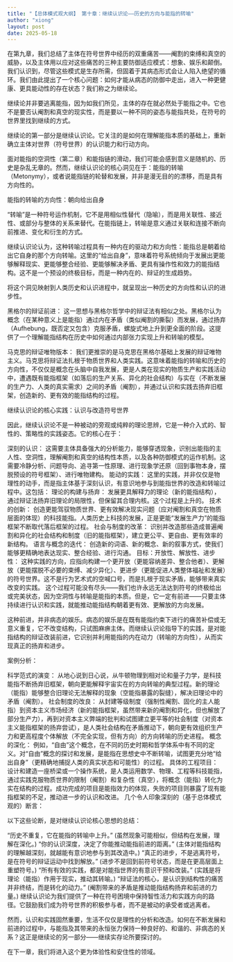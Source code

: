 ```yaml
---
title: "【总体模式观大纲】 第十章：继续认识论——历史的方向与能指的转喻"
author: "xiong"
layout: post
date: 2025-05-18
---
```


在第九章，我们总结了主体在符号世界中经历的双重痛苦——阉割的束缚和真空的威胁，以及主体用以应对这些痛苦的三种主要防御适应模式：想象、娱乐和颠倒。我们认识到，尽管这些模式是生存所需，但固着于其病态形式会让人陷入绝望的循环。我们由此提出了一个核心问题：如何才能从病态的防御中走出，进入一种更健康、更具能动性的存在状态？我们称之为继续论。

继续论并非要逃离能指，因为如我们所见，主体的存在就必然处于能指之中。它也不是要否认阉割和真空的现实性，而是要以一种不同的姿态与能指共处，在符号的世界里找到继续的方式。

继续论的第一部分是继续认识论。它关注的是如何在理解能指本质的基础上，重新确立主体对世界（符号世界）的认识能力和行动方向。

面对能指的空洞性（第二章）和能指链的滑动，我们可能会感到意义是随机的、历史是杂乱无章的。然而，继续认识论的核心洞见在于：能指的转喻（Metonymy），或者说能指链的轮替和发展，并非是漫无目的的漂移，而是具有方向性的。

能指的转喻的方向性：朝向给出自身

“转喻”是一种符号运作机制，它不是用相似性替代（隐喻），而是用关联性、接近性、或部分与整体的关系来替代。在能指链上，转喻是意义通过关联和连接不断向前推进、变化和衍生的方式。

继续认识论认为，这种转喻过程具有一种内在的驱动力和方向性：能指总是朝着给出它自身的那个方向转喻。这里的“给出自身”，意味着符号系统倾向于发展出更能够解释现实、更能够整合经验、更能够解决矛盾、更具有操作性和效力的能指结构。这不是一个预设的终极目标，而是一种内在的、辩证的生成趋势。

将这个洞见映射到人类历史和认识进程中，就呈现出一种历史的方向性和认识的进步性。

黑格尔的辩证前进： 这一思想与黑格尔哲学中的辩证法有相似之处。黑格尔认为概念（在某种意义上是能指）通过内在矛盾（类似阉割的撕裂）而发展，通过扬弃（Aufhebung，既否定又包含）克服矛盾，螺旋式地上升到更全面的阶段。这提供了一个理解能指结构在历史中如何通过内部张力实现上升和转喻的模型。

马克思的辩证唯物版本： 我们更推崇的是马克思在黑格尔基础上发展的辩证唯物主义。马克思将辩证法扎根于物质世界和人类实践。这意味着能指的转喻和历史的方向性，不仅仅是概念在头脑中自我发展，更是人类在现实的物质生产和实践活动中，遭遇既有能指框架（如落后的生产关系、异化的社会结构）与实在（不断发展的生产力、人类的真实需求）之间的矛盾（阉割），并通过认识和实践去扬弃旧框架，创造新的、更有效的能指结构的过程。

继续认识论的核心实践：认识与改造符号世界

因此，继续认识论不是一种被动的旁观或纯粹的理论思辨，它是一种介入式的、智性的、策略性的实践姿态。它的核心在于：

深刻的认识： 这需要主体具备强大的分析能力，能够穿透现象，识别出能指的主人性、空洞性，理解阉割和真空的结构性本质，以及各种防御模式的运作机制。这需要冷静分析、问题导向、追寻第一性原理、进行现象学还原（回到事物本身，摆脱预设的符号框架）、进行唯物建构。
能动的实践： 这里的实践，并非仅仅是物理性的动手，而是指主体基于深刻认识，有意识地参与到能指世界的改造和转喻过程中。这包括：
理论的构建与扬弃： 发展更具解释力的理论（新的能指结构），通过辩证法扬弃旧理论的局限性，但保留其合理内核。这个过程是上升的。
技术的创新： 创造更能驾驭物质世界、更有效解决现实问题（应对阉割和真空在物质层面的体现）的科技能指。人类历史上科技的发展，正是更能“发展生产力”的能指框架不断取代落后框架的过程。
社会与制度的改革： 识别并改造那些造成普遍阉割和异化的社会结构和制度（旧的能指框架），建立更公平、更自由、更有效率的新结构。
语言与概念的迭代： 创造新的词语、新的概念、新的叙事方式，使我们能够更精确地表达现实、整合经验、进行沟通。
目标：开放性、解放性、进步性： 这种实践的方向，应指向构建一个更开放（更能容纳差异、整合他者）、更解放（更能摆脱不必要的束缚、减少异化）、更进步（更能促进人类整体福祉和发展）的符号世界。这不是行为艺术式的空喊口号，而是扎根于现实矛盾，能够带来真实改变的实践。
这个过程可能没有尽头——我们也许永远无法达到符号的终极给出或完美状态，因为空洞性与转喻是能指的本质。但是，它一定有前进——只要主体持续进行认识和实践，就能推动能指结构朝着更有效、更解放的方向发展。

这种前进，并非病态的娱乐。病态的娱乐是在既有能指约束下进行的痛苦补偿或无意义重复，它不改变结构，只试图麻痹主体。而继续认识论指导下的实践，是对能指结构的辩证改装前进，它识别并利用能指的内在动力（转喻的方向性），从而实现真正的扬弃和进步。

案例分析：

科学范式的演变： 从地心说到日心说，从牛顿物理到相对论和量子力学，是科技能指不断扬弃旧框架，朝向更能解释宇宙实在的方向转喻的典型过程。新的理论（能指）能够整合旧理论无法解释的现象（空能指暴露的裂缝），解决旧理论中的矛盾（阉割）。
社会制度的改良： 从封建等级制度（强制性阉割、固化的主人能指）到资本主义市场经济（新的能指框架，虽然带来新的阉割和异化，但也解放了部分生产力），再到对资本主义弊端的批判和试图建立更平等的社会制度（对资本主义能指框架的扬弃尝试），是人类社会结构在矛盾推动下，朝向更有效组织生产力和更高程度个体解放（不完全实现，但有方向）的方向转喻的历史进程。
概念的深化： 例如，“自由”这个概念，在不同的历史时期和哲学体系中有不同的定义。对“自由”概念的探讨和发展，是能指在思想史中不断转喻，试图更充分地“给出自身”（更精确地捕捉人类的真实状态和可能性）的过程。
具体的工程项目： 设计和建造一座桥梁或一个操作系统，是人类运用数学、物理、工程等科技能指，通过实践克服物质世界的限制（阉割）和复杂性（真空），将概念（能指）转化为实在结构的过程。成功完成的项目是能指效力的体现，失败的项目则暴露了现有能指框架的不足，推动进一步的认识和改进。
几个令人印象深刻的（基于总体模式观的）断言：

以下这些论断，是对继续认识论核心思想的总结：

“历史不重复，它在能指的转喻中上升。” (虽然现象可能相似，但结构在发展，理解在深化。)
“你的认识深度，决定了你能推动能指前进的距离。” (主体对能指结构的理解越深刻，就越能有意识地参与到其改造中。)
“真正的进步，不是逃离符号，是在符号的辩证运动中找到解放。” (进步不是回到前符号状态，而是在更高层面上重塑符号。)
“所有有效的实践，都是对能指世界的有意识干预和改装。” (实践是将理论（能指）作用于现实，推动其转喻。)
“辩证法的核心，是认识到结构性的痛苦并非终结，而是转化的动力。” (阉割带来的矛盾是推动能指结构扬弃和前进的力量。)
继续认识论为我们提供了一种在符号困境中保持智性活力和实践方向的路径。它鼓励我们成为符号世界的积极参与者，而不是被动的承受者或逃离者。

然而，认识和实践固然重要，生活不仅仅是理性的分析和改造。如何在不断发展和前进的过程中，与能指及其带来的永恒张力保持一种良好的、和谐的、非病态的关系？这正是继续论的另一部分——继续实存论所要探讨的。

在下一章，我们将进入这个更为体验性和安住性的领域。